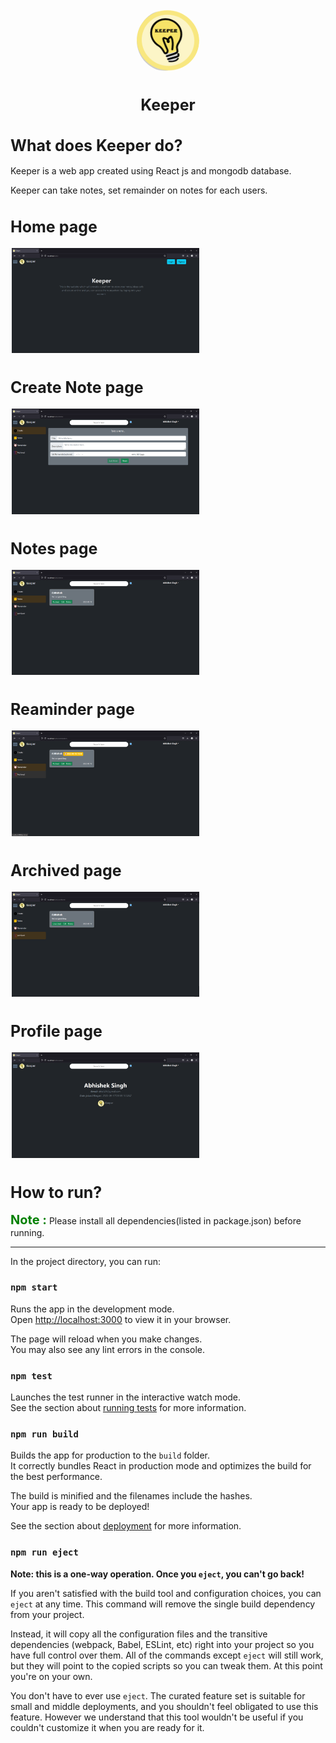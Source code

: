 <div align=center><img style="border-radius:60px;" src="https://github.com/abhi887449/keeper/blob/main/src/images/Keeper-logo.png" width="100" height="100">
<h2 style="font-size:25px;font-weight:bold;">Keeper</h2></div>

<h1 style="font-size:25px;font-weight:bold;">What does Keeper do?</h1>
<p>Keeper is a web app created using React js and mongodb database.</p>
<p>Keeper can take notes, set remainder on notes for each users. </p>

<h1 style="font-size:25px;font-weight:bold;">Home page</h1>
<img style="margin:2px" src="https://github.com/abhi887449/keeper/blob/main/src/images/Screenshot-home.png" width="300">
<h1 style="font-size:25px;font-weight:bold;">Create Note page</h1>
<img style="margin:2px" src="https://github.com/abhi887449/keeper/blob/main/src/images/Screenshot-create.png" width="300">
<h1 style="font-size:25px;font-weight:bold;">Notes page</h1>
<img style="margin:2px" src="https://github.com/abhi887449/keeper/blob/main/src/images/Screenshot-notes.png" width="300">
<h1 style="font-size:25px;font-weight:bold;">Reaminder page</h1>
<img style="margin:2px" src="https://github.com/abhi887449/keeper/blob/main/src/images/Screenshot-remainder.png" width="300">
<h1 style="font-size:25px;font-weight:bold;">Archived page</h1>
<img style="margin:2px" src="https://github.com/abhi887449/keeper/blob/main/src/images/Screenshot-Archived.png" width="300">
<h1 style="font-size:25px;font-weight:bold;">Profile page</h1>
<img style="margin:2px" src="https://github.com/abhi887449/keeper/blob/main/src/images/Screenshot-profile.png" width="300">


<h1 style="font-size:25px;font-weight:bold;">How to run?</h1>
<span style="font-size:20px;font-weight:bold; color:green;">Note :</span>
<span>Please install all dependencies(listed in package.json) before running.</span>
<hr>

In the project directory, you can run:

### `npm start`

Runs the app in the development mode.\
Open [http://localhost:3000](http://localhost:3000) to view it in your browser.

The page will reload when you make changes.\
You may also see any lint errors in the console.

### `npm test`

Launches the test runner in the interactive watch mode.\
See the section about [running tests](https://facebook.github.io/create-react-app/docs/running-tests) for more information.

### `npm run build`

Builds the app for production to the `build` folder.\
It correctly bundles React in production mode and optimizes the build for the best performance.

The build is minified and the filenames include the hashes.\
Your app is ready to be deployed!

See the section about [deployment](https://facebook.github.io/create-react-app/docs/deployment) for more information.

### `npm run eject`

**Note: this is a one-way operation. Once you `eject`, you can't go back!**

If you aren't satisfied with the build tool and configuration choices, you can `eject` at any time. This command will remove the single build dependency from your project.

Instead, it will copy all the configuration files and the transitive dependencies (webpack, Babel, ESLint, etc) right into your project so you have full control over them. All of the commands except `eject` will still work, but they will point to the copied scripts so you can tweak them. At this point you're on your own.

You don't have to ever use `eject`. The curated feature set is suitable for small and middle deployments, and you shouldn't feel obligated to use this feature. However we understand that this tool wouldn't be useful if you couldn't customize it when you are ready for it.

